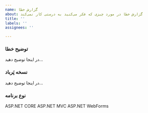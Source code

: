 ```yaml
---
name: گزارش خطا
about: گزارش خطا در مورد چیزی که فکر می‌کنید به درستی کار نمی‌کند
title: ''
labels: ''
assignees: ''

---
```


### توضیح خطا
در اینجا توضیح دهید...

### نسخه پَرباد
در اینجا توضیح دهید...

### نوع برنامه
ASP.NET CORE
ASP.NET MVC
ASP.NET WebForms

